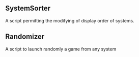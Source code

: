 ## SystemSorter

A script permitting the modifying of display order of systems.

## Randomizer

A script to launch randomly a game from any system